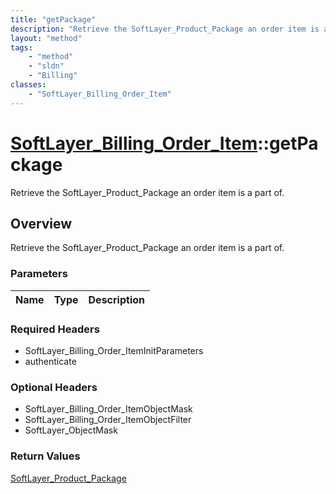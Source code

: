 ```yaml
---
title: "getPackage"
description: "Retrieve the SoftLayer_Product_Package an order item is a part of."
layout: "method"
tags:
    - "method"
    - "sldn"
    - "Billing"
classes:
    - "SoftLayer_Billing_Order_Item"
---
```

# [SoftLayer_Billing_Order_Item](/reference/services/SoftLayer_Billing_Order_Item)::getPackage

Retrieve the SoftLayer_Product_Package an order item is a part of.


## Overview 
Retrieve the SoftLayer_Product_Package an order item is a part of.

### Parameters 
|Name | Type | Description |
| --- | --- | --- |


### Required Headers
* SoftLayer_Billing_Order_ItemInitParameters
* authenticate

### Optional Headers
* SoftLayer_Billing_Order_ItemObjectMask
* SoftLayer_Billing_Order_ItemObjectFilter
* SoftLayer_ObjectMask

### Return Values
<a href='/reference/datatypes/SoftLayer_Product_Package'>SoftLayer_Product_Package </a>

